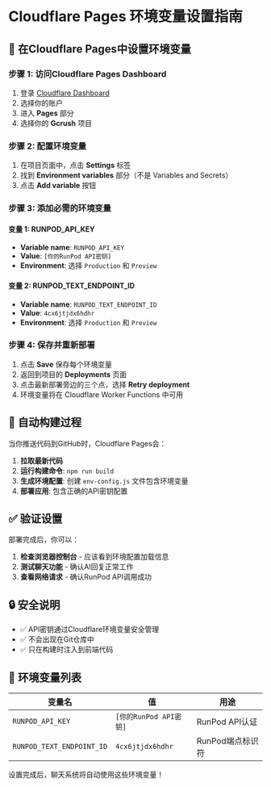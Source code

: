 # Cloudflare Pages 环境变量设置指南

## 🔧 在Cloudflare Pages中设置环境变量

### 步骤 1: 访问Cloudflare Pages Dashboard
1. 登录 [Cloudflare Dashboard](https://dash.cloudflare.com/)
2. 选择你的账户
3. 进入 **Pages** 部分
4. 选择你的 **Gcrush** 项目

### 步骤 2: 配置环境变量
1. 在项目页面中，点击 **Settings** 标签
2. 找到 **Environment variables** 部分（不是 Variables and Secrets）
3. 点击 **Add variable** 按钮

### 步骤 3: 添加必需的环境变量

#### 变量 1: RUNPOD_API_KEY
- **Variable name**: `RUNPOD_API_KEY`
- **Value**: `[你的RunPod API密钥]`
- **Environment**: 选择 `Production` 和 `Preview`

#### 变量 2: RUNPOD_TEXT_ENDPOINT_ID
- **Variable name**: `RUNPOD_TEXT_ENDPOINT_ID`
- **Value**: `4cx6jtjdx6hdhr`
- **Environment**: 选择 `Production` 和 `Preview`

### 步骤 4: 保存并重新部署
1. 点击 **Save** 保存每个环境变量
2. 返回到项目的 **Deployments** 页面
3. 点击最新部署旁边的三个点，选择 **Retry deployment**
4. 环境变量将在 Cloudflare Worker Functions 中可用

## 🚀 自动构建过程

当你推送代码到GitHub时，Cloudflare Pages会：

1. **拉取最新代码**
2. **运行构建命令**: `npm run build`
3. **生成环境配置**: 创建 `env-config.js` 文件包含环境变量
4. **部署应用**: 包含正确的API密钥配置

## ✅ 验证设置

部署完成后，你可以：

1. **检查浏览器控制台** - 应该看到环境配置加载信息
2. **测试聊天功能** - 确认AI回复正常工作
3. **查看网络请求** - 确认RunPod API调用成功

## 🔒 安全说明

- ✅ API密钥通过Cloudflare环境变量安全管理
- ✅ 不会出现在Git仓库中
- ✅ 只在构建时注入到前端代码

## 📝 环境变量列表

| 变量名 | 值 | 用途 |
|--------|-----|------|
| `RUNPOD_API_KEY` | `[你的RunPod API密钥]` | RunPod API认证 |
| `RUNPOD_TEXT_ENDPOINT_ID` | `4cx6jtjdx6hdhr` | RunPod端点标识符 |

设置完成后，聊天系统将自动使用这些环境变量！ 